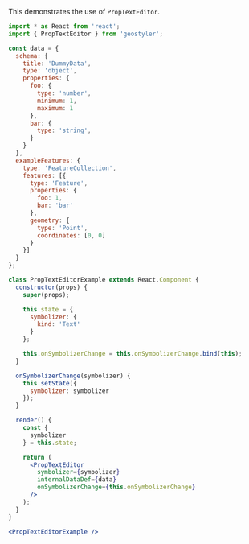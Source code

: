 <!--
 * Released under the BSD 2-Clause License
 *
 * Copyright (c) 2018-present, terrestris GmbH & Co. KG
 * All rights reserved.
 *
 * Redistribution and use in source and binary forms, with or without
 * modification, are permitted provided that the following conditions are met:
 *
 * * Redistributions of source code must retain the above copyright notice,
 *   this list of conditions and the following disclaimer.
 *
 * * Redistributions in binary form must reproduce the above copyright notice,
 *   this list of conditions and the following disclaimer in the documentation
 *   and/or other materials provided with the distribution.
 *
 * THIS SOFTWARE IS PROVIDED BY THE COPYRIGHT HOLDERS AND CONTRIBUTORS "AS IS"
 * AND ANY EXPRESS OR IMPLIED WARRANTIES, INCLUDING, BUT NOT LIMITED TO, THE
 * IMPLIED WARRANTIES OF MERCHANTABILITY AND FITNESS FOR A PARTICULAR PURPOSE
 * ARE DISCLAIMED. IN NO EVENT SHALL THE COPYRIGHT HOLDER OR CONTRIBUTORS BE
 * LIABLE FOR ANY DIRECT, INDIRECT, INCIDENTAL, SPECIAL, EXEMPLARY, OR
 * CONSEQUENTIAL DAMAGES (INCLUDING, BUT NOT LIMITED TO, PROCUREMENT OF
 * SUBSTITUTE GOODS OR SERVICES; LOSS OF USE, DATA, OR PROFITS; OR BUSINESS
 * INTERRUPTION) HOWEVER CAUSED AND ON ANY THEORY OF LIABILITY, WHETHER IN
 * CONTRACT, STRICT LIABILITY, OR TORT (INCLUDING NEGLIGENCE OR OTHERWISE)
 * ARISING IN ANY WAY OUT OF THE USE OF THIS SOFTWARE, EVEN IF ADVISED OF THE
 * POSSIBILITY OF SUCH DAMAGE.
 *
-->

This demonstrates the use of `PropTextEditor`.

```jsx
import * as React from 'react';
import { PropTextEditor } from 'geostyler';

const data = {
  schema: {
    title: 'DummyData',
    type: 'object',
    properties: {
      foo: {
        type: 'number',
        minimum: 1,
        maximum: 1
      },
      bar: {
        type: 'string',
      }
    }
  },
  exampleFeatures: {
    type: 'FeatureCollection',
    features: [{
      type: 'Feature',
      properties: {
        foo: 1,
        bar: 'bar'
      },
      geometry: {
        type: 'Point',
        coordinates: [0, 0]
      }
    }]
  }
};

class PropTextEditorExample extends React.Component {
  constructor(props) {
    super(props);

    this.state = {
      symbolizer: {
        kind: 'Text'
      }
    };

    this.onSymbolizerChange = this.onSymbolizerChange.bind(this);
  }

  onSymbolizerChange(symbolizer) {
    this.setState({
      symbolizer: symbolizer
    });
  }

  render() {
    const {
      symbolizer
    } = this.state;

    return (
      <PropTextEditor
        symbolizer={symbolizer}
        internalDataDef={data}
        onSymbolizerChange={this.onSymbolizerChange}
      />
    );
  }
}

<PropTextEditorExample />
```
